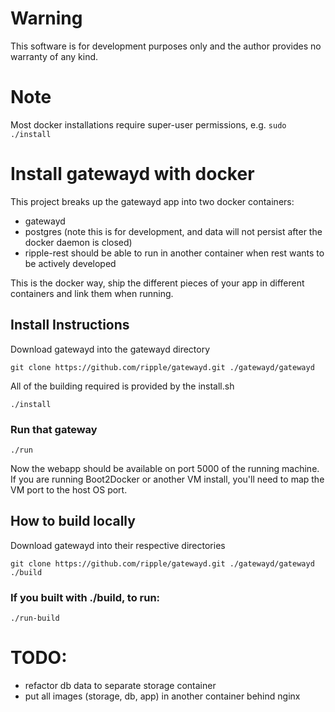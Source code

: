 # Warning
This software is for development purposes only and the author provides no warranty of any kind.

# Note
Most docker installations require super-user permissions, e.g. `sudo ./install`

# Install gatewayd with docker

This project breaks up the gatewayd app into two docker containers:
 - gatewayd
 - postgres (note this is for development, and data will not persist after the docker daemon is closed)
 - ripple-rest should be able to run in another container when rest wants to be actively developed

This is the docker way, ship the different pieces of your app in different containers and link them when running.

## Install Instructions

Download gatewayd into the gatewayd directory

    git clone https://github.com/ripple/gatewayd.git ./gatewayd/gatewayd

All of the building required is provided by the install.sh

    ./install

### Run that gateway

    ./run

Now the webapp should be available on port 5000 of the running machine.
If you are running Boot2Docker or another VM install, you'll need to map the VM port to the host OS port.

## How to build locally

Download gatewayd  into their respective directories 

    git clone https://github.com/ripple/gatewayd.git ./gatewayd/gatewayd
    ./build

### If you built with ./build, to run:

    ./run-build

# TODO:

 - refactor db data to separate storage container
 - put all images (storage, db, app) in another container behind nginx

